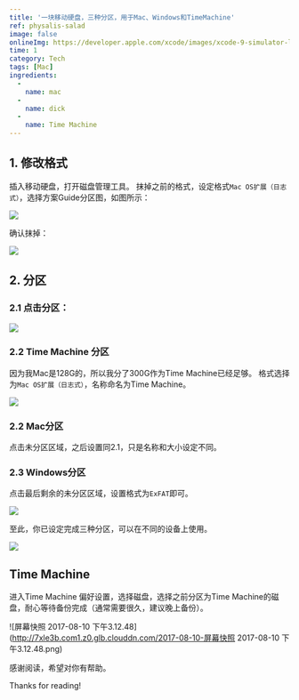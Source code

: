 ```yaml
---
title: '一块移动硬盘，三种分区，用于Mac、Windows和TimeMachine'
ref: physalis-salad
image: false
onlineImg: https://developer.apple.com/xcode/images/xcode-9-simulator-large.png
time: 1
category: Tech
tags: [Mac]
ingredients:
  -
    name: mac
  -
    name: dick
  -
  	name: Time Machine
--- 
```


## 1. 修改格式

插入移动硬盘，打开磁盘管理工具。
抹掉之前的格式，设定格式`Mac OS扩展（日志式）`，选择方案Guide分区图，如图所示：
	
![](http://7xle3b.com1.z0.glb.clouddn.com/2017-08-10-15023475991559.png)

确认抹掉：

![](http://7xle3b.com1.z0.glb.clouddn.com/2017-08-10-15023476174655.png)



## 2. 分区

### 2.1 点击分区：
![](http://7xle3b.com1.z0.glb.clouddn.com/2017-08-10-15023472734705.png)
### 2.2 Time Machine 分区
因为我Mac是128G的，所以我分了300G作为Time Machine已经足够。
格式选择为`Mac OS扩展（日志式）`，名称命名为Time Machine。

![](http://7xle3b.com1.z0.glb.clouddn.com/2017-08-10-15023480505018.png)

### 2.2 Mac分区
点击未分区区域，之后设置同2.1，只是名称和大小设定不同。

### 2.3 Windows分区
点击最后剩余的未分区区域，设置格式为`ExFAT`即可。

![](http://7xle3b.com1.z0.glb.clouddn.com/2017-08-10-15023482815223.png)

至此，你已设定完成三种分区，可以在不同的设备上使用。

![](http://7xle3b.com1.z0.glb.clouddn.com/2017-08-10-15023490080571.png)

## Time Machine
进入Time Machine 偏好设置，选择磁盘，选择之前分区为Time Machine的磁盘，耐心等待备份完成（通常需要很久，建议晚上备份）。

![屏幕快照 2017-08-10 下午3.12.48](http://7xle3b.com1.z0.glb.clouddn.com/2017-08-10-屏幕快照 2017-08-10 下午3.12.48.png)



感谢阅读，希望对你有帮助。

Thanks for reading!

